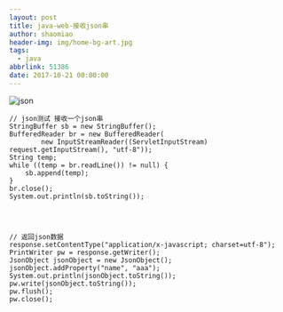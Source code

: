 ```yaml
---
layout: post
title: java-web-接收json串
author: shaomiao
header-img: img/home-bg-art.jpg
tags:
  - java
abbrlink: 51386
date: 2017-10-21 00:00:00
---
```

![json](http://upload-images.jianshu.io/upload_images/2590671-827e6b185d2ae379.png?imageMogr2/auto-orient/strip%7CimageView2/2/w/1240)



	// json测试 接收一个json串
	StringBuffer sb = new StringBuffer();
	BufferedReader br = new BufferedReader(
			new InputStreamReader((ServletInputStream) request.getInputStream(), "utf-8"));
	String temp;
	while ((temp = br.readLine()) != null) {
		sb.append(temp);
	}
	br.close();
	System.out.println(sb.toString());




	// 返回json数据
	response.setContentType("application/x-javascript; charset=utf-8");  
	PrintWriter pw = response.getWriter();  
	JsonObject jsonObject = new JsonObject();
	jsonObject.addProperty("name", "aaa");
	System.out.println(jsonObject.toString());
	pw.write(jsonObject.toString());  
	pw.flush();  
	pw.close();
